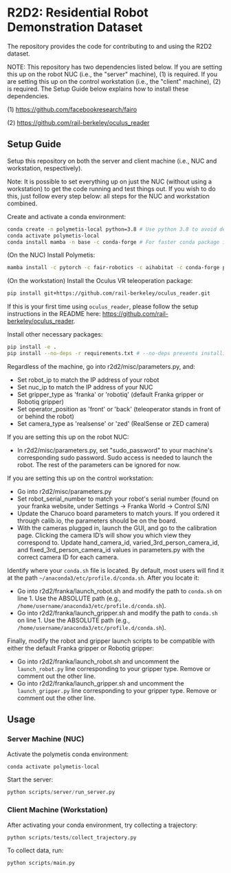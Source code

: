 # R2D2: Residential Robot Demonstration Dataset

The repository provides the code for contributing to and using the R2D2 dataset.

NOTE: This repository has two dependencies listed below. If you are setting this up on the robot NUC (i.e., the "server" machine), (1) is required. If you are setting this up on the control workstation (i.e., the "client" machine), (2) is required. The Setup Guide below explains how to install these dependencies.

(1) https://github.com/facebookresearch/fairo

(2) https://github.com/rail-berkeley/oculus_reader

## Setup Guide
Setup this repository on both the server and client machine (i.e., NUC and workstation, respectively).

Note: It is possible to set everything up on just the NUC (without using a workstation) to get the code running and test things out. If you wish to do this, just follow every step below: all steps for the NUC and workstation combined.

Create and activate a conda environment:
```bash
conda create -n polymetis-local python=3.8 # Use python 3.8 to avoid dependency issues
conda activate polymetis-local
conda install mamba -n base -c conda-forge # For faster conda package installation
```

(On the NUC) Install Polymetis:
```bash
mamba install -c pytorch -c fair-robotics -c aihabitat -c conda-forge polymetis
```

(On the workstation) Install the Oculus VR teleoperation package:
```bash
pip install git+https://github.com/rail-berkeley/oculus_reader.git
```

If this is your first time using `oculus_reader`, please follow the setup instructions in the README here: https://github.com/rail-berkeley/oculus_reader.

Install other necessary packages:

```bash
pip install -e .
pip install --no-deps -r requirements.txt # --no-deps prevents installing package dependencies to avoid dependency issues
```

Regardless of the machine, go into r2d2/misc/parameters.py, and:
- Set robot_ip to match the IP address of your robot
- Set nuc_ip to match the IP address of your NUC
- Set gripper_type as 'franka' or 'robotiq' (default Franka gripper or Robotiq gripper)
- Set operator_position as 'front' or 'back' (teleoperator stands in front of or behind the robot)
- Set camera_type as 'realsense' or 'zed' (RealSense or ZED camera)

If you are setting this up on the robot NUC:
- In r2d2/misc/parameters.py, set "sudo_password" to your machine's corresponding sudo password. Sudo access is needed to launch the robot. The rest of the parameters can be ignored for now.

If you are setting this up on the control workstation:
- Go into r2d2/misc/parameters.py
- Set robot_serial_number to match your robot's serial number (found on your franka website, under Settings -> Franka World -> Control S/N)
- Update the Charuco board parameters to match yours. If you ordered it through calib.io, the parameters should be on the board.
- With the cameras plugged in, launch the GUI, and go to the calibration page. Clicking the camera ID’s will show you which view they correspond to. Update hand_camera_id, varied_3rd_person_camera_id, and fixed_3rd_person_camera_id values in parameters.py with the correct camera ID for each camera.

Identify where your `conda.sh` file is located. By default, most users will find it at the path `~/anaconda3/etc/profile.d/conda.sh`. After you locate it:
- Go into r2d2/franka/launch_robot.sh and modify the path to `conda.sh` on line 1. Use the ABSOLUTE path (e.g., `/home/username/anaconda3/etc/profile.d/conda.sh`).
- Go into r2d2/franka/launch_gripper.sh and modify the path to `conda.sh` on line 1. Use the ABSOLUTE path (e.g., `/home/username/anaconda3/etc/profile.d/conda.sh`).

Finally, modify the robot and gripper launch scripts to be compatible with either the default Franka gripper or Robotiq gripper:
- Go into r2d2/franka/launch_robot.sh and uncomment the `launch_robot.py` line corresponding to your gripper type. Remove or comment out the other line.
- Go into r2d2/franka/launch_gripper.sh and uncomment the `launch_gripper.py` line corresponding to your gripper type. Remove or comment out the other line.

## Usage

### Server Machine (NUC)
Activate the polymetis conda environment:

```bash
conda activate polymetis-local
```

Start the server:

```python
python scripts/server/run_server.py
```

### Client Machine (Workstation)
After activating your conda environment, try collecting a trajectory:

```python
python scripts/tests/collect_trajectory.py
```

To collect data, run:
```python
python scripts/main.py
```
